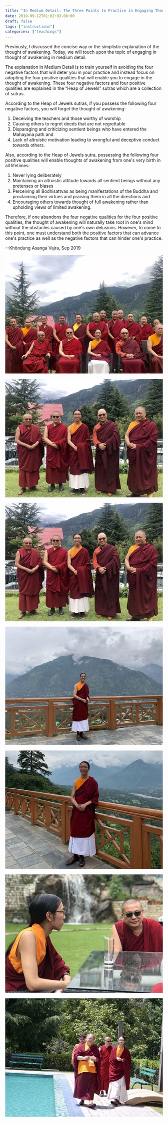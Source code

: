 ```yaml
---
title: "In Medium Detail: The Three Points to Practice in Engaging Thought of Awakening(2)"
date: 2019-09-12T01:02:03-08:00
draft: false
tags: ["instructions"]
categories: ["teachings"]
---
```


Previously, I discussed the concise way or the simplistic explanation of the thought of awakening. Today, we will touch upon the topic of engaging in thought of awakening in medium detail. 

The explanation in Medium Detail is to train yourself in avoiding the four negative factors that will deter you in your practice and instead focus on adopting the four positive qualities that will enable you to engage in the thought of awakening. These four negative factors and four positive qualities are explained in the “Heap of Jewels” sutras which are a collection of sutras.

According to the Heap of Jewels sutras, if you possess the following four negative factors, you will forget the thought of awakening: 

1. Deceiving the teachers and those worthy of worship
1. Causing others to regret deeds that are not regrettable
1. Disparaging and criticizing sentient beings who have entered the Mahayana path and 
1. Lack of altruistic motivation leading to wrongful and deceptive conduct towards others.

Also, according to the Heap of Jewels sutra, possessing the following four positive qualities will enable thoughts of awakening from one's very birth in all lifetimes: 

1. Never lying deliberately
1. Maintaining an altruistic attitude towards all sentient beings without any pretenses or biases 
1. Perceiving all Bodhisattvas as being manifestations of the Buddha and proclaiming their virtues and praising them in all the directions and 
1. Encouraging others towards thought of full awakening rather than upholding views of limited awakening.

Therefore, if one abandons the four negative qualities for the four positive qualities, the thought of awakening will naturally take root in one's mind without the obstacles caused by one's own delusions. However, to come to this point, one must understand both the positive factors that can advance one's practice as well as the negative factors that can hinder one's practice.

--Khöndung Asanga Vajra, Sep 2019



![image-20200510124116133](https://raw.githubusercontent.com/thogmedorje/up/master/uPic/image-20200510124116133.png)

![image-20200510124024208](https://raw.githubusercontent.com/thogmedorje/up/master/uPic/image-20200510124024208.png)

![img](https://raw.githubusercontent.com/thogmedorje/up/master/uPic/image-20200510124201521.png)

![img](https://raw.githubusercontent.com/thogmedorje/up/master/uPic/640-20200510124234041.jpeg)

![image-20200510124334387](https://raw.githubusercontent.com/thogmedorje/up/master/uPic/image-20200510124334387.png)

![image-20200510124412424](https://raw.githubusercontent.com/thogmedorje/up/master/uPic/image-20200510124412424.png)

![image-20200510124450799](https://raw.githubusercontent.com/thogmedorje/up/master/uPic/image-20200510124450799.png)